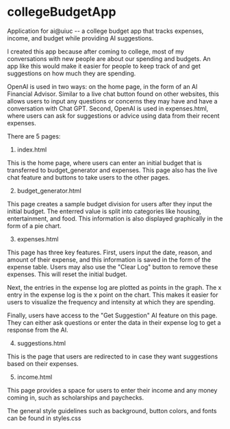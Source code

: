 # collegeBudgetApp
Application for ai@uiuc -- a college budget app that tracks expenses, income, and budget while providing AI suggestions.

I created this app because after coming to college, most of my conversations with new people are about our spending and budgets. An app like this would make it easier for people to keep track of and get suggestions on how much they are spending. 

OpenAI is used in two ways: on the home page, in the form of an AI Financial Advisor. Similar to a live chat button found on other websites, this allows users to input any questions or concerns they may have and have a conversation with Chat GPT. Second, OpenAI is used in expenses.html, where users can ask for suggestions or advice using data from their recent expenses.

There are 5 pages:
1) index.html

This is the home page, where users can enter an initial budget that is transferred to budget_generator and expenses. This page also has the live chat feature and buttons to take users to the other pages.
  
2) budget_generator.html

This page creates a sample budget division for users after they input the initial budget. The enterred value is split into categories like housing, entertainment, and food. This information is also displayed graphically in the form of a pie chart.
   
3) expenses.html

This page has three key features. First, users input the date, reason, and amount of their expense, and this information is saved in the form of the expense table. Users may also use the "Clear Log" button to remove these expenses. This will reset the initial budget.

Next, the entries in the expense log are plotted as points in the graph. The x entry in the expense log is the x point on the chart. This makes it easier for users to visualize the frequency and intensity at which they are spending.

Finally, users have access to the "Get Suggestion" AI feature on this page. They can either ask questions or enter the data in their expense log to get a response from the AI.
  
4) suggestions.html

This is the page that users are redirected to in case they want suggestions based on their expenses. 

5) income.html

This page provides a space for users to enter their income and any money coming in, such as scholarships and paychecks.


The general style guidelines such as background, button colors, and fonts can be found in styles.css
